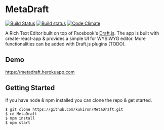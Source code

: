 # MetaDraft

[![Build Status](https://travis-ci.org/kukiron/MetaDraft.svg?branch=master)](https://travis-ci.org/kukiron/MetaDraft) [![Build status](https://ci.appveyor.com/api/projects/status/i6sj2dl5ajlpyrdg?svg=true)](https://ci.appveyor.com/project/kukiron/metadraft)
 [![Code Climate](https://codeclimate.com/github/kukiron/MetaDraft/badges/gpa.svg)](https://codeclimate.com/github/kukiron/MetaDraft)

A Rich Text Editor built on top of Facebook's [Draft.js](https://github.com/facebook/draft-js).
The app is built with create-react-app & provides a simple UI for WYSIWYG editor. More functionalities can be added with Draft.js plugins (TODO).

## Demo
https://metadraft.herokuapp.com

## Getting Started
If you have node & npm installed you can clone the repo & get started.  

```
$ git clone https://github.com/kukiron/MetaDraft.git
$ cd MetaDraft
$ npm install
$ npm start
```
